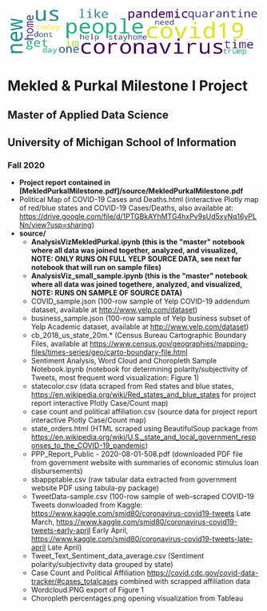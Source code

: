 ![Image of Most Frequent Words](https://github.com/UMSItony/MilestoneMekledPurkal/blob/master/source/wordcloud.PNG?raw=true)
# Mekled & Purkal Milestone I Project
## Master of Applied Data Science
## University of Michigan School of Information
### Fall 2020

- **Project report contained in [MekledPurkalMilestone.pdf]/source/MekledPurkalMilestone.pdf**
- Political Map of COVID-19 Cases and Deaths.html (interactive Plotly map of red/blue states and COVID-19 Cases/Deaths, also available at: https://drive.google.com/file/d/1PTGBkAYhMTG4hxPv9sUd5xyNq16yPLNn/view?usp=sharing)
- **source/**
  - **AnalysisVizMekledPurkal.ipynb (this is the "master" notebook where all data was joined together, analyzed, and visualized, NOTE: ONLY RUNS ON FULL YELP SOURCE DATA, see next for notebook that will run on sample files)**
  - **AnalysisViz_small_sample.ipynb (this is the "master" notebook where all data was joined togethere, analyzed, and visualized, NOTE: RUNS ON SAMPLE OF SOURCE DATA)**
  - COVID_sample.json (100-row sample of Yelp COVID-19 addendum dataset, available at http://www.yelp.com/dataset)
  - business_sample.json (100-row sample of Yelp business subset of Yelp Academic dataset, available at http://www.yelp.com/dataset)
  - cb_2018_us_state_20m.* (Census Bureau Cartographic Boundary Files, available at https://www.census.gov/geographies/mapping-files/times-series/geo/carto-boundary-file.html
  - Sentiment Analysis, Word Cloud and Choropleth Sample Notebook.ipynb (notebook for determining polarity/subjectivity of Tweets, most frequent word visualization: Figure 1)
  - statecolor.csv (data scraped from Red states and blue states, https://en.wikipedia.org/wiki/Red_states_and_blue_states for project report interactive Plotly Case/Count map)
  - case count and political affiliation.csv (source data for project report interactive Plotly Case/Count map)
  - state_orders.html (HTML scraped using BeautifulSoup package from https://en.wikipedia.org/wiki/U.S._state_and_local_government_responses_to_the_COVID-19_pandemic)
  - PPP_Report_Public - 2020-08-01-508.pdf (downloaded PDF file from government website with summaries of economic stimulus loan disbursements)
  - sbappptable.csv (raw tabular data extracted from government website PDF using tabula-py package)
  - TweetData-sample.csv (100-row sample of web-scraped COVID-19 Tweets donwloaded from Kaggle: https://www.kaggle.com/smid80/coronavirus-covid19-tweets Late March, https://www.kaggle.com/smid80/coronavirus-covid19-tweets-early-april Early April, https://www.kaggle.com/smid80/coronavirus-covid19-tweets-late-april Late April)
  - Tweet_Text_Sentiment_data_average.csv (Sentiment polarity/subjectivity data grouped by state)
  - Case Count and Political Affiliation https://covid.cdc.gov/covid-data-tracker/#cases_totalcases combined with scrapped affiliation data
  - Wordcloud.PNG export of Figure 1
  - Choropleth percentages.png opening visualization from Tableau
